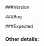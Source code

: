 ###Version
<!-- The version of Nitrox you are using -->

###Bug
<!-- Explain the bug that you have encountered -->

###Expected
<!-- Explain the expected behavior of the bug you encountered -->

### Other details:
<!-- Any other details that might help with this issue -->
